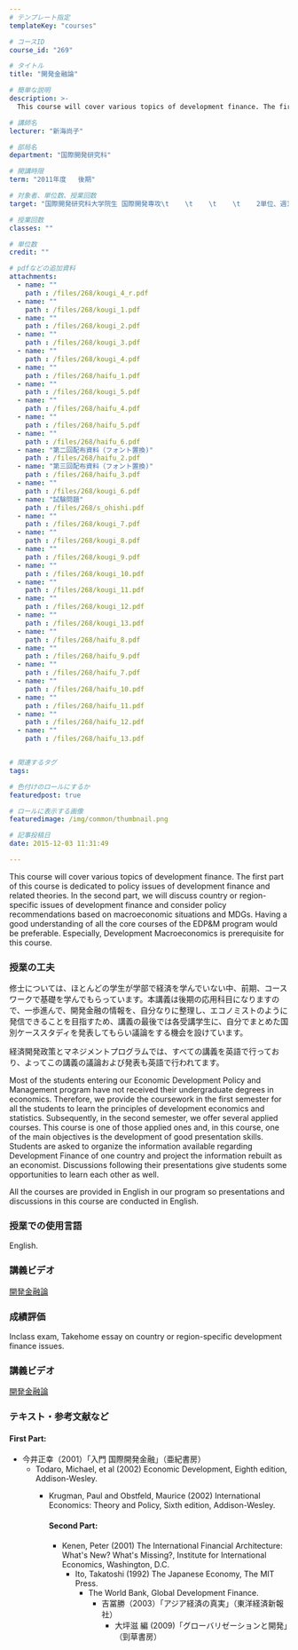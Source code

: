 ```yaml
---
# テンプレート指定
templateKey: "courses"

# コースID
course_id: "269"

# タイトル
title: "開発金融論"

# 簡単な説明
description: >-
  This course will cover various topics of development finance. The first part of this course is dedic...

# 講師名
lecturer: "新海尚子"

# 部局名
department: "国際開発研究科"

# 開講時限
term: "2011年度	後期"

# 対象者、単位数、授業回数
target: "国際開発研究科大学院生 国際開発専攻\t    \t    \t    \t    2単位、週1回全15回"

# 授業回数
classes: ""

# 単位数
credit: ""

# pdfなどの追加資料
attachments: 
  - name: "" 
    path : /files/268/kougi_4_r.pdf
  - name: "" 
    path : /files/268/kougi_1.pdf
  - name: "" 
    path : /files/268/kougi_2.pdf
  - name: "" 
    path : /files/268/kougi_3.pdf
  - name: "" 
    path : /files/268/kougi_4.pdf
  - name: "" 
    path : /files/268/haifu_1.pdf
  - name: "" 
    path : /files/268/kougi_5.pdf
  - name: "" 
    path : /files/268/haifu_4.pdf
  - name: "" 
    path : /files/268/haifu_5.pdf
  - name: "" 
    path : /files/268/haifu_6.pdf
  - name: "第二回配布資料（フォント置換)" 
    path : /files/268/haifu_2.pdf
  - name: "第三回配布資料（フォント置換)" 
    path : /files/268/haifu_3.pdf
  - name: "" 
    path : /files/268/kougi_6.pdf
  - name: "試験問題" 
    path : /files/268/s_ohishi.pdf
  - name: "" 
    path : /files/268/kougi_7.pdf
  - name: "" 
    path : /files/268/kougi_8.pdf
  - name: "" 
    path : /files/268/kougi_9.pdf
  - name: "" 
    path : /files/268/kougi_10.pdf
  - name: "" 
    path : /files/268/kougi_11.pdf
  - name: "" 
    path : /files/268/kougi_12.pdf
  - name: "" 
    path : /files/268/kougi_13.pdf
  - name: "" 
    path : /files/268/haifu_8.pdf
  - name: "" 
    path : /files/268/haifu_9.pdf
  - name: "" 
    path : /files/268/haifu_7.pdf
  - name: "" 
    path : /files/268/haifu_10.pdf
  - name: "" 
    path : /files/268/haifu_11.pdf
  - name: "" 
    path : /files/268/haifu_12.pdf
  - name: "" 
    path : /files/268/haifu_13.pdf


# 関連するタグ
tags:

# 色付けのロールにするか
featuredpost: true

# ロールに表示する画像
featuredimage: /img/common/thumbnail.png

# 記事投稿日
date: 2015-12-03 11:31:49

---
```

This course will cover various topics of development finance. The first part of this course is dedicated to policy issues of development finance and related theories. In the second part, we will discuss country or region-specific issues of development finance and consider policy recommendations based on macroeconomic situations and MDGs. Having a good understanding of all the core courses of the EDP&M program would be preferable. Especially, Development Macroeconomics is prerequisite for this course.
### 授業の工夫

修士については、ほとんどの学生が学部で経済を学んでいない中、前期、コースワークで基礎を学んでもらっています。本講義は後期の応用科目になりますので、一歩進んで、開発金融の情報を、自分なりに整理し、エコノミストのように発信できることを目指すため、講義の最後では各受講学生に、自分でまとめた国別ケーススタディを発表してもらい議論をする機会を設けています。 

経済開発政策とマネジメントプログラムでは、すべての講義を英語で行っており、よってこの講義の議論および発表も英語で行われてます。 

Most of the students entering our Economic Development Policy and Management program have not received their undergraduate degrees in economics. Therefore, we provide the coursework in the first semester for all the students to learn the principles of development economics and statistics. Subsequently, in the second semester, we offer several applied courses. This course is one of those applied ones and, in this course, one of the main objectives is the development of good presentation skills. Students are asked to organize the information available regarding Development Finance of one country and project the information rebuilt as an economist. Discussions following their presentations give students some opportunities to learn each other as well. 

All the courses are provided in English in our program so presentations and discussions in this course are conducted in English.

### 授業での使用言語

English.

### 講義ビデオ

[開発金融論](http://video.media.nagoya-u.ac.jp/pcsweb/FlvPlayer/play.html?contentsCode=1684&categoryCode=124)

### 成績評価

Inclass exam, Takehome essay on country or region-specific development finance issues.
### 講義ビデオ

[開発金融論](http://nuvideo.media.nagoya-u.ac.jp/embed/15b5e1c49cb581e9879e97f0f8c3e15ae7cabee1) 

### テキスト・参考文献など

#### First Part:

  * 今井正幸（2001）「入門 国際開発金融」（亜紀書房） 
      * Todaro, Michael, et al (2002) Economic Development, Eighth edition, Addison-Wesley. 
          * Krugman, Paul and Obstfeld, Maurice (2002) International Economics: Theory and Policy, Sixth edition, Addison-Wesley.  
            #### Second Part:
            
              * Kenen, Peter (2001) The International Financial Architecture: What's New? What's Missing?, Institute for International Economics, Washington, D.C. 
                  * Ito, Takatoshi (1992) The Japanese Economy, The MIT Press. 
                      * The World Bank, Global Development Finance. 
                          * 吉冨勝（2003）「アジア経済の真実」（東洋経済新報社） 
                              * 大坪滋 編 (2009)「グローバリゼーションと開発」（剄草書房） 